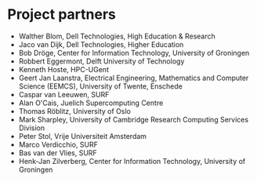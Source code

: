 # Project partners

* Walther Blom, Dell Technologies, High Education & Research
* Jaco van Dijk, Dell Technologies, Higher Education
* Bob Dröge, Center for Information Technology, University of Groningen
* Robbert Eggermont, Delft University of Technology
* Kenneth Hoste, HPC-UGent
* Geert Jan Laanstra, Electrical Engineering, Mathematics and Computer Science (EEMCS), University of Twente, Enschede
* Caspar van Leeuwen, SURF
* Alan O'Cais, Juelich Supercomputing Centre
* Thomas Röblitz, University of Oslo
* Mark Sharpley, University of Cambridge Research Computing Services Division
* Peter Stol, Vrije Universiteit Amsterdam
* Marco Verdicchio, SURF
* Bas van der Vlies, SURF
* Henk-Jan Zilverberg, Center for Information Technology, University of Groningen
